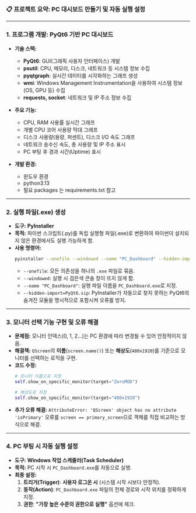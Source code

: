 
### 📋 프로젝트 요약: PC 대시보드 만들기 및 자동 실행 설정

-----

### 1\. 프로그램 개발: PyQt6 기반 PC 대시보드

  * **기술 스택:**

      * **PyQt6**: GUI(그래픽 사용자 인터페이스) 개발
      * **psutil**: CPU, 메모리, 디스크, 네트워크 등 시스템 정보 수집
      * **pyqtgraph**: 실시간 데이터를 시각화하는 그래프 생성
      * **wmi**: Windows Management Instrumentation을 사용하여 시스템 정보(OS, GPU 등) 수집
      * **requests, socket**: 네트워크 및 IP 주소 정보 수집

  * **주요 기능:**

      * CPU, RAM 사용률 실시간 그래프
      * 개별 CPU 코어 사용량 막대 그래프
      * 디스크 사용량(용량, 퍼센트), 디스크 I/O 속도 그래프
      * 네트워크 송수신 속도, 총 사용량 및 IP 주소 표시
      * PC 부팅 후 경과 시간(Uptime) 표시

  * **개발 환경:**

      * 윈도우 환경
      * python3.13
      * 필요 packages 는 requirements.txt 참고

-----

### 2\. 실행 파일(.exe) 생성

  * **도구:** **PyInstaller**
  * **목적:** 파이썬 스크립트(.py)를 독립 실행형 파일(.exe)로 변환하여 파이썬이 설치되지 않은 환경에서도 실행 가능하게 함.
  * **사용 명령어:**
    ```sh
    pyinstaller --onefile --windowed --name "PC_Dashboard" --hidden-import=PyQt6.sip main.py
    ```
      * `--onefile`: 모든 의존성을 하나의 `.exe` 파일로 묶음.
      * `--windowed`: 실행 시 검은색 콘솔 창이 뜨지 않게 함.
      * `--name "PC_Dashboard"`: 실행 파일 이름을 `PC_Dashboard.exe`로 지정.
      * `--hidden-import=PyQt6.sip`: PyInstaller가 자동으로 찾지 못하는 PyQt6의 숨겨진 모듈을 명시적으로 포함시켜 오류를 방지.

-----

### 3\. 모니터 선택 기능 구현 및 오류 해결

  * **문제점:** 모니터 인덱스(0, 1, 2...)는 PC 환경에 따라 변경될 수 있어 안정적이지 않음.
  * **해결책:** `QScreen`의 **이름**(`screen.name()`) 또는 **해상도**(`480x1920`)를 기준으로 모니터를 선택하는 로직을 구현.
  * **코드 수정:**
    ```python
    # 모니터 이름으로 지정
    self.show_on_specific_monitor(target="ZeroMOD")

    # 해상도로 지정
    self.show_on_specific_monitor(target="480x1920")
    ```
  * **추가 오류 해결:** `AttributeError: 'QScreen' object has no attribute 'isPrimary'` 오류를 `screen == primary_screen`으로 객체를 직접 비교하는 방식으로 해결.

-----

### 4\. PC 부팅 시 자동 실행 설정

  * **도구:** **Windows 작업 스케줄러(Task Scheduler)**
  * **목적:** PC 시작 시 `PC_Dashboard.exe`를 자동으로 실행.
  * **최종 설정:**
    1.  **트리거(Trigger)**: **사용자 로그온 시** (시스템 시작 시보다 안정적).
    2.  **동작(Action)**: `PC_Dashboard.exe` 파일의 전체 경로와 시작 위치를 정확하게 지정.
    3.  **권한**: **"가장 높은 수준의 권한으로 실행"** 옵션에 체크.

